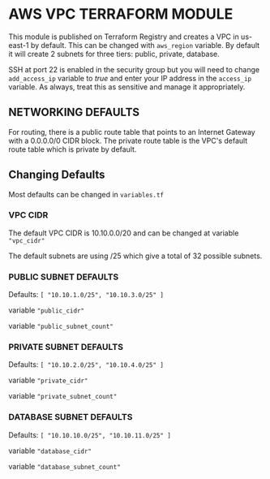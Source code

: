 # AWS VPC TERRAFORM MODULE

This module is published on Terraform Registry and creates a VPC in us-east-1 by default. This can be changed with `aws_region` variable. By default it will create 2 subnets for three tiers: public, private, database.

SSH at port 22 is enabled in the security group but you will need to change `add_access_ip` variable to *true* and enter your IP address in the `access_ip` variable. As always, treat this as sensitive and manage it appropriately.

## NETWORKING DEFAULTS

For routing, there is a public route table that points to an Internet Gateway with a 0.0.0.0/0 CIDR block. The private route table is the VPC's default route table which is private by default.

## Changing Defaults

Most defaults can be changed in `variables.tf`

### VPC CIDR

The default VPC CIDR is 10.10.0.0/20 and can be changed at variable `"vpc_cidr"`

The default subnets are using /25 which give a total of 32 possible subnets.

### PUBLIC SUBNET DEFAULTS

Defaults: `[ "10.10.1.0/25", "10.10.3.0/25" ]`

variable `"public_cidr"`

variable `"public_subnet_count"`

### PRIVATE SUBNET DEFAULTS

Defaults: `[ "10.10.2.0/25", "10.10.4.0/25" ]`

variable `"private_cidr"`

variable `"private_subnet_count"`

### DATABASE SUBNET DEFAULTS

Defaults: `[ "10.10.10.0/25", "10.10.11.0/25" ]`

variable `"database_cidr"`

variable `"database_subnet_count"`

